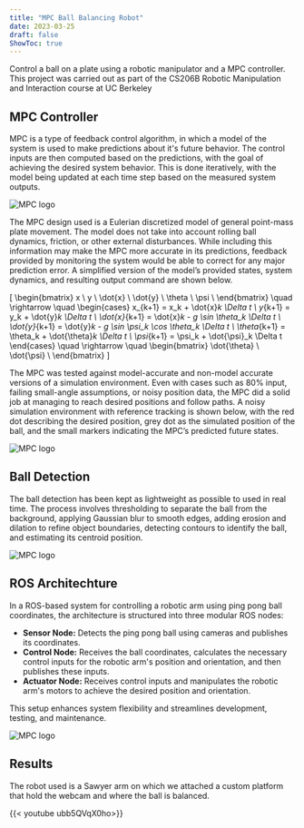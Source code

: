 ```yaml
---
title: "MPC Ball Balancing Robot"
date: 2023-03-25
draft: false
ShowToc: true
---
```

Control a ball on a plate using a robotic manipulator and a MPC controller. This project was carried out as part of the CS206B Robotic Manipulation and Interaction course at UC Berkeley

## MPC Controller
MPC is a type of feedback control algorithm, in which a model of the system is used to make predictions about it's future behavior. The control inputs are then computed based on the predictions, with the goal of achieving the desired system behavior. This is done iteratively, with the model being updated at each time step based on the measured system outputs.

![MPC logo](/img/mpc-ball-controller/mpc_logo.png)

The MPC design used is a Eulerian discretized model of general point-mass plate movement. The model does not take into account rolling ball dynamics, friction, or other external disturbances. While including this information may make the MPC more accurate in its predictions, feedback provided by monitoring the system would be able to correct for any major prediction error. A simplified version of the model’s provided states, system dynamics, and resulting output command are shown below.

\[
\begin{bmatrix}
x \\
y \\
\dot{x} \\
\dot{y} \\
\theta \\
\psi \\
\end{bmatrix}
\quad \rightarrow \quad 
\begin{cases}
x_{k+1} = x_k + \dot{x}_k \Delta t \\
y_{k+1} = y_k + \dot{y}_k \Delta t \\
\dot{x}_{k+1} = \dot{x}_k - g \sin \theta_k \Delta t \\
\dot{y}_{k+1} = \dot{y}_k - g \sin \psi_k \cos \theta_k \Delta t \\
\theta_{k+1} = \theta_k + \dot{\theta}_k \Delta t \\
\psi_{k+1} = \psi_k + \dot{\psi}_k \Delta t
\end{cases}
\quad \rightarrow \quad 
\begin{bmatrix}
\dot{\theta} \\
\dot{\psi} \\
\end{bmatrix}
\]

The MPC was tested against model-accurate and non-model accurate versions of a simulation environment. Even with cases such as 80% input, failing small-angle assumptions, or noisy position data, the MPC did a solid job at managing to reach desired positions and follow paths. A noisy simulation environment with reference tracking is shown below, with the red dot describing the desired position, grey dot as the simulated position of the ball, and the small markers indicating the MPC’s predicted future states.

![MPC logo](/img/mpc-ball-controller/tracking_sim.gif)

## Ball Detection
The ball detection has been kept as lightweight as possible to used in real time. The process involves thresholding to separate the ball from the background, applying Gaussian blur to smooth edges, adding erosion and dilation to refine object boundaries, detecting contours to identify the ball, and estimating its centroid position.

![MPC logo](/img/mpc-ball-controller/cv_flow.png)

## ROS Architechture
In a ROS-based system for controlling a robotic arm using ping pong ball coordinates, the architecture is structured into three modular ROS nodes:

- **Sensor Node:** Detects the ping pong ball using cameras and publishes its coordinates.
- **Control Node:** Receives the ball coordinates, calculates the necessary control inputs for the robotic arm's position and orientation, and then publishes these inputs.
- **Actuator Node:** Receives control inputs and manipulates the robotic arm's motors to achieve the desired position and orientation.

This setup enhances system flexibility and streamlines development, testing, and maintenance.

![MPC logo](/img/mpc-ball-controller/code_architechture.png)

## Results
The robot used is a Sawyer arm on which we attached a custom platform that hold the webcam and where the ball is balanced.


{{< youtube ubb5QVqX0ho>}}